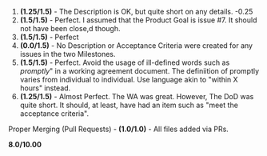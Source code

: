 1. **(1.25/1.5)** - The Description is OK, but quite short on any details. -0.25
2. **(1.5/1.5)** - Perfect. I assumed that the Product Goal is issue #7. It should not have been close,d though.
3. **(1.5/1.5)** - Perfect
4. **(0.0/1.5)** - No Description or Acceptance Criteria were created for any issues in the two Milestones.
5. **(1.5/1.5)** - Perfect. Avoid the usage of ill-defined words such as *promptly*" in a working agreement document. The definiition of promptly varies from individual to individual. Use language akin to "within X hours" instead.
6. **(1.25/1.5)** - Almost Perfect. The WA was great. However, The DoD was quite short. It should, at least, have had an item such as "meet the acceptance criteria".

Proper Merging (Pull Requests) - **(1.0/1.0)** - All files added via PRs.

**8.0/10.00**
